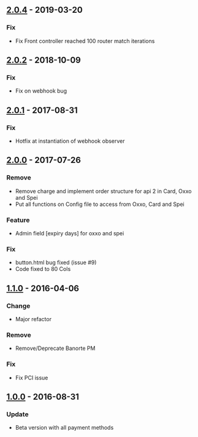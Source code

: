 ## [2.0.4](https://github.com/conekta/conekta-magento2/releases/tag/v2.0.4) - 2019-03-20
### Fix
- Fix Front controller reached 100 router match iterations

## [2.0.2](https://github.com/conekta/conekta-magento2/releases/tag/v2.0.2) - 2018-10-09
### Fix
- Fix on webhook bug

## [2.0.1](https://github.com/conekta/conekta-magento2/releases/tag/v2.0.1) - 2017-08-31
### Fix
- Hotfix at instantiation of webhook observer

## [2.0.0](https://github.comhttps://github.com/conekta/conekta-magento2/releases/tag/v2.0.1/conekta/conekta-magento2/releases/tag/2.0.0) - 2017-07-26
### Remove
- Remove charge and implement order structure for api 2 in Card, Oxxo and Spei
- Put all functions on Config file to access from Oxxo, Card and Spei
### Feature
- Admin field [expiry days] for oxxo and spei
### Fix
- button.html bug fixed (issue #9)
- Code fixed to 80 Cols

## [1.1.0]() - 2016-04-06
### Change
- Major refactor
### Remove
- Remove/Deprecate Banorte PM
### Fix
- Fix PCI issue

## [1.0.0](https://github.com/conekta/conekta-magento2/releases/tag/1.0.0) - 2016-08-31
### Update
- Beta version with all payment methods
